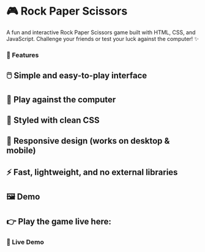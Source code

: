 # 🎮 Rock Paper Scissors
A fun and interactive Rock Paper Scissors game built with HTML, CSS, and JavaScript. Challenge your friends or test your luck against the computer! ✨

### 🚀 Features
## 🖱️ Simple and easy-to-play interface
## 🤖 Play against the computer
## 🎨 Styled with clean CSS
## 📱 Responsive design (works on desktop & mobile)
## ⚡ Fast, lightweight, and no external libraries
## 🖼️ Demo
## 👉 Play the game live here:
### 🔗 Live Demo
